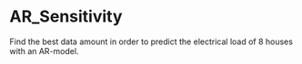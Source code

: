 # AR_Sensitivity
Find the best data amount in order to predict the electrical load of 8 houses with an AR-model.

